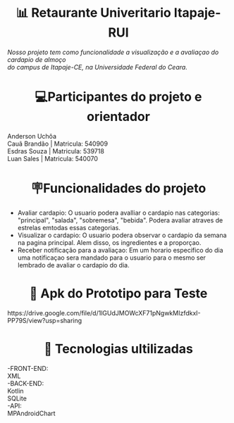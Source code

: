 <h1 align="center"> 📊 Retaurante Univeritario Itapaje- RUI</h1>


_Nosso projeto tem como funcionalidade a visualização e a avaliaçao do cardapio de almoço </br> do campus de Itapaje-CE, na Universidade Federal do Ceara._


<h1 align="center"> 💻Participantes do projeto e orientador</h1>
Anderson Uchôa <br> 
Cauã Brandão | Matricula: 540909</br>
Esdras Souza | Matricula: 539718</br>
Luan Sales | Matricula: 540070</br>

<h1 align="center"> 🪧Funcionalidades do projeto</h1>

- Avaliar cardapio: O usuario podera avalliar o cardapio nas categorias: "principal", "salada", "sobremesa", "bebida". Podera avaliar atraves de estrelas emtodas essas categorias.
- Visualizar o cardapio: O usuario podera observar o cardapio da semana na pagina principal. Alem disso, os ingredientes e a proporçao. 
- Receber notificação para a avaliaçao: Em um horario especifico do dia uma notificaçao sera mandado para o usuario para o mesmo ser lembrado de avaliar o cardapio do dia.

<h1 align="center"> 🛒 Apk do Prototipo para Teste </h1>
https://drive.google.com/file/d/1lGUdJMOWcXF71pNgwkMIzfdkxI-PP79S/view?usp=sharing

<h1 align="center"> 🧰 Tecnologias ultilizadas </h1>
-FRONT-END:<br>
 XML<br>
 -BACK-END: <br>
 Kotlin<br>
 SQLite<br>
 -API:<br>
 MPAndroidChart
 
 




